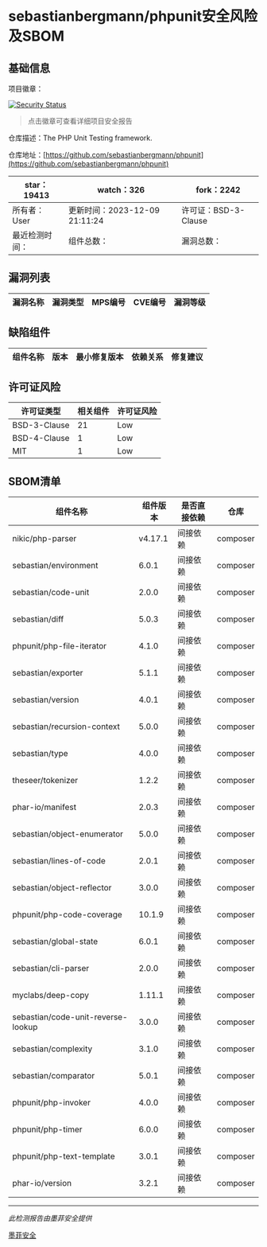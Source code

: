 # sebastianbergmann/phpunit安全风险及SBOM

## 基础信息

项目徽章：

[![Security Status](https://www.murphysec.com/platform3/v31/badge/1733923850133397504.svg)](https://www.murphysec.com/console/report/1692603591126044672/1733923850133397504)

> 点击徽章可查看详细项目安全报告

仓库描述：The PHP Unit Testing framework.

仓库地址：[https://github.com/sebastianbergmann/phpunit](https://github.com/sebastianbergmann/phpunit)

| star：19413 | watch：326 | fork：2242 |
| ----------- | -------------- | ------------ |
| 所有者：User | 更新时间：2023-12-09 21:11:24 | 许可证：BSD-3-Clause |
| 最近检测时间： | 组件总数： | 漏洞总数： |




## 漏洞列表

| 漏洞名称 | 漏洞类型 | MPS编号 | CVE编号 | 漏洞等级 |
| ------- | ------ | ------- | ------ | ----- |





## 缺陷组件

| 组件名称 | 版本 | 最小修复版本 | 依赖关系 | 修复建议 |
| -------- | ---- | ------------ | -------- | -------- |





## 许可证风险

| 许可证类型 | 相关组件 | 许可证风险 |
| ---------- | -------- | ---------- |
|BSD-3-Clause|21|Low|
|BSD-4-Clause|1|Low|
|MIT|1|Low|




## SBOM清单

| 组件名称 | 组件版本 | 是否直接依赖 | 仓库 |
| -------- | -------- | ------------ | ---- |
|nikic/php-parser|v4.17.1|间接依赖|composer|
|sebastian/environment|6.0.1|间接依赖|composer|
|sebastian/code-unit|2.0.0|间接依赖|composer|
|sebastian/diff|5.0.3|间接依赖|composer|
|phpunit/php-file-iterator|4.1.0|间接依赖|composer|
|sebastian/exporter|5.1.1|间接依赖|composer|
|sebastian/version|4.0.1|间接依赖|composer|
|sebastian/recursion-context|5.0.0|间接依赖|composer|
|sebastian/type|4.0.0|间接依赖|composer|
|theseer/tokenizer|1.2.2|间接依赖|composer|
|phar-io/manifest|2.0.3|间接依赖|composer|
|sebastian/object-enumerator|5.0.0|间接依赖|composer|
|sebastian/lines-of-code|2.0.1|间接依赖|composer|
|sebastian/object-reflector|3.0.0|间接依赖|composer|
|phpunit/php-code-coverage|10.1.9|间接依赖|composer|
|sebastian/global-state|6.0.1|间接依赖|composer|
|sebastian/cli-parser|2.0.0|间接依赖|composer|
|myclabs/deep-copy|1.11.1|间接依赖|composer|
|sebastian/code-unit-reverse-lookup|3.0.0|间接依赖|composer|
|sebastian/complexity|3.1.0|间接依赖|composer|
|sebastian/comparator|5.0.1|间接依赖|composer|
|phpunit/php-invoker|4.0.0|间接依赖|composer|
|phpunit/php-timer|6.0.0|间接依赖|composer|
|phpunit/php-text-template|3.0.1|间接依赖|composer|
|phar-io/version|3.2.1|间接依赖|composer|


------

*此检测报告由墨菲安全提供*

[墨菲安全](www.murphysec.com)